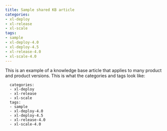 ```yaml
---
title: Sample shared KB article
categories:
- xl-deploy
- xl-release
- xl-scale
tags:
- sample
- xl-deploy-4.0
- xl-deploy-4.5
- xl-release-4.0
- xl-scale-4.0
---
```


This is an example of a knowledge base article that applies to many product and product versions. This is what the categories and tags look like:

      categories:
      - xl-deploy
      - xl-release
      - xl-scale
      tags:
      - sample
      - xl-deploy-4.0
      - xl-deploy-4.5
      - xl-release-4.0
      - xl-scale-4.0
